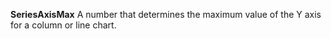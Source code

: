 **SeriesAxisMax** A number that determines the maximum value of the Y axis for a column or line chart.

